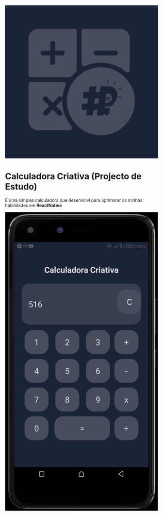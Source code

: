 ![Image](assets/icon.png "Icon")

Calculadora Criativa (Projecto de Estudo)
=========================================

É uma simples calculadora que desenvolvi para aprimorar as minhas habilidades em **ReactNative**


![Image](cc-screnshot.jpeg "Screenshot")
